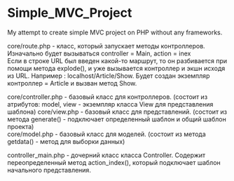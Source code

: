 # Simple_MVC_Project
My attempt to create simple MVC project on PHP without any frameworks.  

core/route.php - класс, который запускает методы контроллеров. Изначально будет вызываться controller = Main, action = inex  
Если в строке URL был введен какой-то маршрут, то он разбивается при помощи метода explode(), и уже вызывается контроллер и экшн исходя из URL. Например : localhost/Article/Show. Будет создан экземпляр контроллер = Article и вызван метод Show.  

core/controller.php - базовый класс для контроллеров. (состоит из атрибутов: model, view - экземпляр класса View для представления шаблона)
core/view.php - базовый класс для представлений. (состоит из метода generate() - подключает определенный шаблон и общий шаблон проекта)  
core/model.php - базовый класс для моделей. (состоит из метода getdata() - метод для выборки данных)  
  
controller_main.php - дочерний класс класса Controller. Содержит переопределенный метод action_index(), который подключает шаблон начального представления.  
